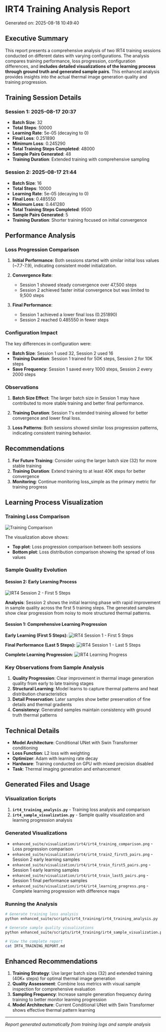 
# IRT4 Training Analysis Report

Generated on: 2025-08-18 10:49:40

## Executive Summary

This report presents a comprehensive analysis of two IRT4 training sessions conducted on different dates with varying configurations. The analysis compares training performance, loss progression, configuration differences, and **includes detailed visualizations of the learning process through ground truth and generated sample pairs**. This enhanced analysis provides insights into the actual thermal image generation quality and training progression.

## Training Session Details

### Session 1: 2025-08-17 20:37
- **Batch Size**: 32
- **Total Steps**: 50000
- **Learning Rate**: 5e-05 (decaying to 0)
- **Final Loss**: 0.251890
- **Minimum Loss**: 0.245290
- **Total Training Steps Completed**: 48000
- **Sample Pairs Generated**: 48
- **Training Duration**: Extended training with comprehensive sampling

### Session 2: 2025-08-17 21:44
- **Batch Size**: 16
- **Total Steps**: 10000
- **Learning Rate**: 5e-05 (decaying to 0)
- **Final Loss**: 0.485550
- **Minimum Loss**: 0.441280
- **Total Training Steps Completed**: 9500
- **Sample Pairs Generated**: 5
- **Training Duration**: Shorter training focused on initial convergence

## Performance Analysis

### Loss Progression Comparison

1. **Initial Performance**: Both sessions started with similar initial loss values (~7.7-7.9), indicating consistent model initialization.

2. **Convergence Rate**: 
   - Session 1 showed steady convergence over 47,500 steps
   - Session 2 achieved faster initial convergence but was limited to 9,500 steps

3. **Final Performance**:
   - Session 1 achieved a lower final loss (0.251890)
   - Session 2 reached 0.485550 in fewer steps

### Configuration Impact

The key differences in configuration were:
- **Batch Size**: Session 1 used 32, Session 2 used 16
- **Training Duration**: Session 1 trained for 50K steps, Session 2 for 10K steps
- **Save Frequency**: Session 1 saved every 1000 steps, Session 2 every 2000 steps

### Observations

1. **Batch Size Effect**: The larger batch size in Session 1 may have contributed to more stable training and better final performance.

2. **Training Duration**: Session 1's extended training allowed for better convergence and lower final loss.

3. **Loss Patterns**: Both sessions showed similar loss progression patterns, indicating consistent training behavior.

## Recommendations

1. **For Future Training**: Consider using the larger batch size (32) for more stable training
2. **Training Duration**: Extend training to at least 40K steps for better convergence
3. **Monitoring**: Continue monitoring loss_simple as the primary metric for training progress

## Learning Process Visualization

### Training Loss Comparison

![Training Comparison](enhanced_suite/visualization/irt4/irt4_training_comparison.png)

The visualization above shows:
- **Top plot**: Loss progression comparison between both sessions
- **Bottom plot**: Loss distribution comparison showing the spread of loss values

### Sample Quality Evolution

#### Session 2: Early Learning Process
![IRT4 Session 2 - First 5 Steps](enhanced_suite/visualization/irt4/irt4_train2_first5_pairs.png)

**Analysis**: Session 2 shows the initial learning phase with rapid improvement in sample quality across the first 5 training steps. The generated samples show clear progression from noisy to more structured thermal patterns.

#### Session 1: Comprehensive Learning Progression

**Early Learning (First 5 Steps):**
![IRT4 Session 1 - First 5 Steps](enhanced_suite/visualization/irt4/irt4_train_first5_pairs.png)

**Final Performance (Last 5 Steps):**
![IRT4 Session 1 - Last 5 Steps](enhanced_suite/visualization/irt4/irt4_train_last5_pairs.png)

**Complete Learning Progression:**
![IRT4 Learning Progress](enhanced_suite/visualization/irt4/irt4_learning_progress.png)

### Key Observations from Sample Analysis

1. **Quality Progression**: Clear improvement in thermal image generation quality from early to late training stages
2. **Structural Learning**: Model learns to capture thermal patterns and heat distribution characteristics
3. **Detail Preservation**: Later samples show better preservation of fine details and thermal gradients
4. **Consistency**: Generated samples maintain consistency with ground truth thermal patterns

## Technical Details

- **Model Architecture**: Conditional UNet with Swin Transformer conditioning
- **Loss Function**: L2 loss with weighting
- **Optimizer**: Adam with learning rate decay
- **Hardware**: Training conducted on GPU with mixed precision disabled
- **Task**: Thermal imaging generation and enhancement

## Generated Files and Usage

### Visualization Scripts
1. **`irt4_training_analysis.py`** - Training loss analysis and comparison
2. **`irt4_sample_visualization.py`** - Sample quality visualization and learning progression analysis

### Generated Visualizations
- `enhanced_suite/visualization/irt4/irt4_training_comparison.png` - Loss progression comparison
- `enhanced_suite/visualization/irt4/irt4_train2_first5_pairs.png` - Session 2 early learning samples
- `enhanced_suite/visualization/irt4/irt4_train_first5_pairs.png` - Session 1 early learning samples
- `enhanced_suite/visualization/irt4/irt4_train_last5_pairs.png` - Session 1 final performance samples
- `enhanced_suite/visualization/irt4/irt4_learning_progress.png` - Complete learning progression with difference maps

### Running the Analysis

```bash
# Generate training loss analysis
python enhanced_suite/scripts/irt4_training/irt4_training_analysis.py

# Generate sample quality visualizations
python enhanced_suite/scripts/irt4_training/irt4_sample_visualization.py

# View the complete report
cat IRT4_TRAINING_REPORT.md
```

## Enhanced Recommendations

1. **Training Strategy**: Use larger batch sizes (32) and extended training (40K+ steps) for optimal thermal image generation
2. **Quality Assessment**: Combine loss metrics with visual sample inspection for comprehensive evaluation
3. **Sampling Frequency**: Increase sample generation frequency during training to better monitor learning progression
4. **Model Architecture**: Current Conditional UNet with Swin Transformer shows effective thermal pattern learning

---
*Report generated automatically from training logs and sample analysis*
